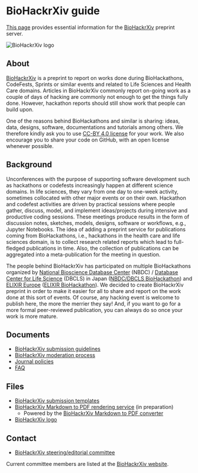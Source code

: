 # BioHackrXiv guide

[This page](https://guide.biohackrxiv.org/) provides essential information for the [BioHackrXiv](https://biohackrxiv.org/) preprint server.

![BioHackrXiv logo](assets/logo/BioHackrXiv-logo-transparent-340x140.png)

## About

[BioHackrXiv](https://biohackrxiv.org/) is a preprint to report on works done during BioHackathons, CodeFests, Sprints or similar events and related to Life Sciences and Health Care domains. Articles in BioHackrXiv commonly report on-going work as a couple of days of hacking are commonly not enough to get the things fully done. However, hackathon reports should still show work that people can build upon.

One of the reasons behind BioHackathons and similar is sharing: ideas, data, designs, software, documentations and tutorials among others. We therefore kindly ask you to use [CC-BY 4.0 license](https://creativecommons.org/licenses/by/4.0/legalcode) for your work. We also encourage you to share your code on GitHub, with an open license whenever possible.

## Background

Unconferences with the purpose of supporting software development such as hackathons or codefests increasingly happen at different science domains. In life sciences, they vary from one day to one-week activity, sometimes collocated with other major events or on their own. Hackathon and codefest activities are driven by practical sessions where people gather, discuss, model, and implement ideas/projects during intensive and productive coding sessions. These meetings produce results in the form of discussion notes, sketches, models, designs, software or workflows, e.g., Jupyter Notebooks. The idea of adding a preprint service for publications coming from BioHackathons, i.e., hackathons in the health care and life sciences domain, is to collect research related reports which lead to full-fledged publications in time. Also, the collection of publications can be aggregated into a meta-publication for the meeting in question.

The people behind BioHackrXiv has participated on multiple BioHackathons organized by [National Bioscience Database Center](https://biosciencedbc.jp/en/) (NBDC) / [Database Center for Life Science](http://dbcls.jp/index-en.html) (DBCLS) in Japan ([NBDC/DBCLS BioHackathon](http://biohackathon.org/)) and [ELIXIR Europe](https://elixir-europe.org/) ([ELIXIR BioHackathon](https://www.biohackathon-europe.org/)). We decided to create BioHackrXiv preprint in order to make it easier for all to share and report on the work done at this sort of events. Of course, any hacking event is welcome to publish here, the more the merrier they say! And, if you want to go for a more formal peer-reviewed publication, you can always do so once your work is more mature.

## Documents

* [BioHackrXiv submission guidelines](submission_guidelines)
* [BioHackrXiv moderation process](moderation_process)
* [Journal policies](journal_policies)
* [FAQ](faq)

## Files

* [BioHackrXiv submission templates](https://github.com/biohackrxiv/submission-templates)
* [BioHackrXiv Markdown to PDF rendering service](http://render.biohackrxiv.org) (in preparation)
  * Powered by the [BioHackrXiv Markdown to PDF converter](https://github.com/biohackrxiv/bhxiv-gen-pdf)
* [BioHackrXiv logo](assets/logo/)

## Contact

* [BioHackrXiv steering/editorial committee](mailto:biohackrxiv@googlegroups.com)

Current committee members are listed at the [BioHackrXiv website](https://biohackrxiv.org/).


